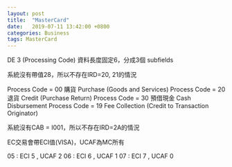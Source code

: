 ```yaml
---
layout: post
title:  "MasterCard"
date:   2019-07-11 13:42:00 +0800
categories: Business
tags: MasterCard
---
```


DE 3 (Processing Code)
資料長度固定6，分成3個 subfields

系統沒有帶值28，所以不存在IRD=20, 21的情況

Process Code = 00 購貨 Purchase (Goods and Services)
Process Code = 20 退貨 Credit (Purchase Return)
Process Code = 30 預借現金 Cash Disbursement
Process Code = 19 Fee Collection (Credit to Transaction Originator)

系統沒有CAB = I001，所以不存在IRD=2A的情況

EC交易會帶ECI值(VISA)，UCAF為MC所有

05 : ECI 5 , UCAF 2
06 : ECI 6 , UCAF 1
07 : ECI 7 , UCAF 0 



